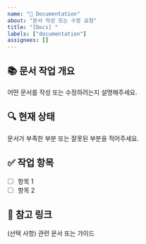 ```yaml
---
name: "📄 Documentation"
about: "문서 작성 또는 수정 요청"
title: "[Docs] "
labels: ["documentation"]
assignees: []
---
```


## 📚 문서 작업 개요
어떤 문서를 작성 또는 수정하려는지 설명해주세요.

## 🔍 현재 상태
문서가 부족한 부분 또는 잘못된 부분을 적어주세요.

## ✅ 작업 항목
- [ ] 항목 1
- [ ] 항목 2

## 📎 참고 링크
(선택 사항) 관련 문서 또는 가이드
